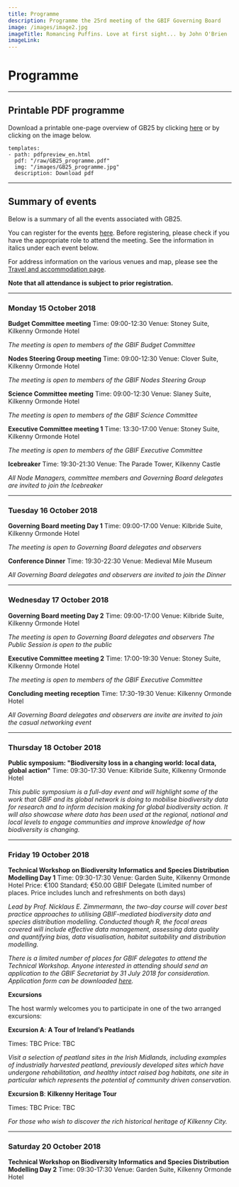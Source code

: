 ```yaml
---
title: Programme
description: Programme the 25rd meeting of the GBIF Governing Board 
image: /images/image2.jpg
imageTitle: Romancing Puffins. Love at first sight... by John O'Brien
imageLink: 
---
```


# Programme

<!-- toc -->
<!-- tocstop -->

-----------------------

## Printable PDF programme
Download a printable one-page overview of GB25 by clicking [here](/raw/GB25_programme.pdf) or by clicking on the image below. 


```styledYaml
templates:
- path: pdfpreview_en.html
  pdf: "/raw/GB25_programme.pdf"
  img: "/images/GB25_programme.jpg"
  description: Download pdf
```

-----------------------

## Summary of events

Below is a summary of all the events associated with GB25. 

You can register for the events [here](../registration/). Before registering, please check if you have the appropriate role to attend the meeting. See the information in italics under each event below. 


For address information on the various venues and map, please see the [Travel and accommodation page](../travel-accommodation/).

**Note that all attendance is subject to prior registration.** 

-----------------------

### Monday 15 October 2018

**Budget Committee meeting**
Time: 09:00-12:30
Venue: Stoney Suite, Kilkenny Ormonde Hotel

*The meeting is open to members of the GBIF Budget Committee*

**Nodes Steering Group meeting**
Time: 09:00-12:30
Venue: Clover Suite, Kilkenny Ormonde Hotel

*The meeting is open to members of the GBIF Nodes Steering Group*

**Science Committee meeting**
Time: 09:00-12:30
Venue: Slaney Suite, Kilkenny Ormonde Hotel

*The meeting is open to members of the GBIF Science Committee*

**Executive Committee meeting 1**
Time: 13:30-17:00
Venue: Stoney Suite, Kilkenny Ormonde Hotel

*The meeting is open to members of the GBIF Executive Committee*

**Icebreaker**
Time: 19:30-21:30
Venue: The Parade Tower, Kilkenny Castle

*All Node Managers, committee members and Governing Board delegates are invited to join the Icebreaker*

-----------------------

### Tuesday 16 October 2018

**Governing Board meeting Day 1**
Time: 09:00-17:00
Venue: Kilbride Suite, Kilkenny Ormonde Hotel

*The meeting is open to Governing Board delegates and observers*

**Conference Dinner**
Time: 19:30-22:30
Venue: Medieval Mile Museum

*All Governing Board delegates and observers are invited to join the Dinner*

-----------------------

### Wednesday 17 October 2018

**Governing Board meeting Day 2**
Time: 09:00-17:00
Venue: Kilbride Suite, Kilkenny Ormonde Hotel

*The meeting is open to Governing Board delegates and observers*
*The Public Session is open to the public*

**Executive Committee meeting 2**
Time: 17:00-19:30
Venue: Stoney Suite, Kilkenny Ormonde Hotel

*The meeting is open to members of the GBIF Executive Committee*

**Concluding meeting reception**
Time: 17:30-19:30
Venue: Kilkenny Ormonde Hotel

*All Governing Board delegates and observers are invite are invited to join the casual networking event*

-----------------------

### Thursday 18 October 2018

**Public symposium: "Biodiversity loss in a changing world: local data, global action"**
Time: 09:30-17:30
Venue: Kilbride Suite, Kilkenny Ormonde Hotel

*This public symposium is a full-day event and will highlight some of the work that GBIF and its global network is doing to mobilise biodiversity data for research and to inform decision making for global biodiversity action. It will also showcase where data has been used at the regional, national and local levels to engage communities and improve knowledge of how biodiversity is changing.*

-----------------------

### Friday 19 October 2018

**Technical Workshop on Biodiversity Informatics and Species Distribution Modelling Day 1**
Time: 09:30-17:30
Venue: Garden Suite, Kilkenny Ormonde Hotel
Price: €100 Standard; €50.00 GBIF Delegate (Limited number of places. Price includes lunch and refreshments on both days)

*Lead by Prof. Nicklaus E. Zimmermann, the two-day course will cover best practice approaches to utilising GBIF-mediated biodiversity data and species distribution modelling. Conducted though R, the focal areas covered will include effective data management, assessing data quality and quantifying bias, data visualisation, habitat suitability and distribution modelling.*

*There is a limited number of places for GBIF delegates to attend the Technical Workshop. Anyone interested in attending should send an application to the GBIF Secretariat by 31 July 2018 for consideration. Application form can be downloaded [here](https://gb25.gbif.org/src/raw/GB25_Technical_workshop_application_form.doc).* 



**Excursions**

The host warmly welcomes you to participate in one of the two arranged excursions:  

**Excursion A**: **A Tour of Ireland’s Peatlands** 

Times: TBC
Price: TBC

*Visit a selection of peatland sites in the Irish Midlands, including examples of industrially harvested peatland, previously developed sites which have undergone rehabilitation, and healthy intact raised bog habitats, one site in particular which represents the potential of community driven conservation.*



**Excursion B**: **Kilkenny Heritage Tour** 

Times: TBC
Price: TBC

*For those who wish to discover the rich historical heritage of Kilkenny City.*

-----------------------


### Saturday 20 October 2018

**Technical Workshop on Biodiversity Informatics and Species Distribution Modelling Day 2**
Time: 09:30-17:30
Venue: Garden Suite, Kilkenny Ormonde Hotel
